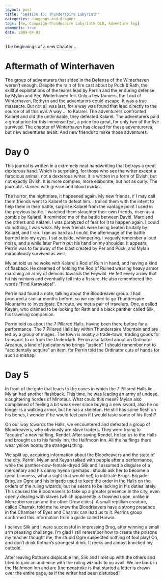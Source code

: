 ```yaml
---
layout: post
title: "Session 15: Thunderspire Labyrinth"
categories: dungeons-and-dragons
tags: [4e, Campaign-Thundespire Labyrinth OLD, Adventure log]
comments: true
date: 2009-04-01
---
```


The beginnings of a new Chapter…

# Aftermath of Winterhaven

The group of adventurers that aided in the Defense of the Winterhaven weren’t enough. Despite the rain of fire cast about by Puck & Rath, the skillful exploitations of the teams lead by Perrin and the enduring defense by Mylan and Per, Winterhaven fell. Only a few farmers, the Lord of Winterhaven, Rothyrn and the adventurers could escape. It was a true massacre. But not all was last, for a way was found that lead directly to the source of all this evil. A way … to Kalarel. The adventurers confronted Kalarel and did the unthinkable, they defeated Kalarel. The adventurers paid a great price for this immense feat, a price too great, for only two of the five survived. The chapter of Winterhaven has closed for these adventureres, but new adventures await. And new friends to make those adventures.

# Day 0
This journal is written in a extremely neat handwritting that betrays a great dexterous hand. Which is surprising, for those who see the writer except a ferocious animal, not a dexterous writer. It is written in a form of Elvish, but not exactly Elvish. It is more complex, more elaborate, but not as curly. The journal is stained with grease and blood marks.

The horror, the nightmare, it happened again. My new friends, if I may call them friends went to Kalarel to defeat him. I trailed them with the intent to help them in their battle, surprise Kalarel from the vantage point I used in the previous battle. I watched them slaughter their own friends, risen as a zombie by Kalarel. It reminded me of the battle between David, Marc and the others and Kalarel. I was paralyzed of fear for it to happen again. I could do nothing, I was weak. My new friends were being beaten brutally by Kalarel, and I ran. I ran as hard as I could, the afterimage of the battle burned into my eyes. I sat outside, whimpering. I vaguely remember a loud noise, and a while later Perrin put his hand on my shoulder. It appears, Perrin was to far away of the blast created by Per and Puck, and Mylan miraculously survived as well.

Mylan told us he woke with Kalarel’s Rod of Ruin in hand, and having a kind of flasback. He dreamed of holding the Rod of Ruined wearing heavy armor marching an army of demons towards the Feywild. He felt every arrow that hit his minions and eventually fell into a fissure. He also remembered the words “Find Karavakos!”.

Perrin had found a note, talking about the Bloodreaver group. I had procured a similar months before, so we decided to go Thunderspire Mountains to investigate. En route, we met a pair of travelers. One, a <race> called Keyan, who claimed to be looking for Rath and a black panther called Silk, his traveling companion.

Perrin told us about the 7 Pillared Halls, having been there before for a performance. The 7 Pillared Halls lay within Thunderspire Mountain and are led by a group of mages. The town is mostly a trade-town, trading goods for transport to or from the Underdark. Perrin also talked about an Ordinator Arcanus, a kind of judicator who brings “justice”. I should remember not to “accidentally acquire”  an item, for Perrin told the Ordinator cuts of hands for such a mishap!

# Day 5
In front of the gate that leads to the caves in which the 7 Pillared Halls lie, Mylan had another flashback. This time, he was leading an army of undead, slaughtering hordes of Minotaur. What could this mean? Mylan also complained of feeling a bit weak ever since buying a new sword, also he no longer is a walking armor, but he has a skeleton. He still has some flesh on his bones, I wonder if he would feel pain if I would taste some of his flesh?

On our way towards the Halls, we encountered and defeated a group of Bloodreavers, who obviously are slave traders. They were trying to “acquire” a new halfling, Rendel. After saving Rendel, he led us to the Halls and brought us to his family inn, the Halfmoon Inn. All the halflings there wear yellow boots, the strangest thing.

We split up, acquiring information about the Bloodreavers and the state of the city. Perrin, Mylan and Keyan talked with people after a performance, while the panther-now-female-dryad Silk and I assumed a disguise of a mercenary and his canny hyena (perhaps I should ask her to become a great Lionness, what a sight that would be!) to infiltrate Brug’s Brigade. Brug, an Ogre and his brigade used to keep the order in the Halls on the orders of the ruling wizards, but he seems to be lacking in his duties lately. This caused the Bloodreavers to take up a greater presence in the  city, even openly dealing with slaves (which apparently is frowned upon, unlike in Menzoberranzan and the other Drow cities). A small reptilian creature, called Charrak, told me he knew the Bloodreavers have a strong presence in the Chamber of Eyes and Charrak can lead us to it. Perrins group confirmed this information from a guide called Harwin.

I believe Silk and I were successful in impressing Brug, after winning a small arm pressing challenge. I’m glad I still remember how to create the poisons my teacher thought me, the stupid Ogre suspected nothing of foul play! Oh, and don’t drink Rothan’s strongest drink. It reeks and almost knocked my outcold.

After leaving Rothan’s dispicable Inn, Silk and I met up with the others and tried to gain an audience with the ruling wizards to no avail. We are back in the Halfmoon Inn and are [the penstroke is that started a letter is drawn over the entire page, as if the writer had been disturbed]
